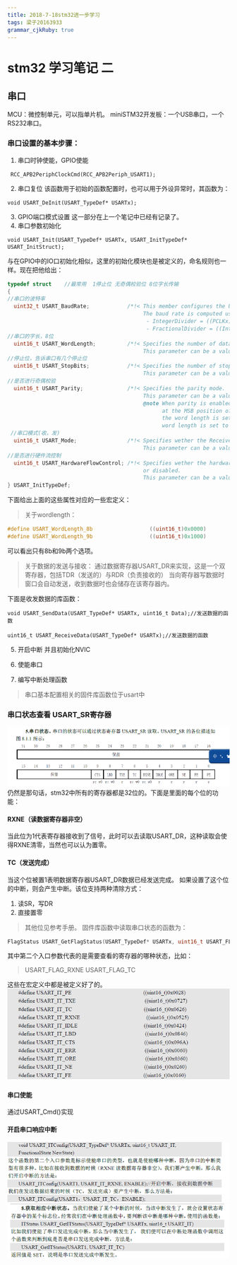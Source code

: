 ```yaml
---
title: 2018-7-18stm32进一步学习
tags: 梁子20163933
grammar_cjkRuby: true
---
```

# stm32 学习笔记 二

## 串口

MCU：微控制单元，可以指单片机。
miniSTM32开发板：一个USB串口，一个RS232串口。

### 串口设置的基本步骤：
1. 串口时钟使能，GPIO使能
```csharp?linenums
 RCC_APB2PeriphClockCmd(RCC_APB2Periph_USART1);
```
2.  串口复位
该函数用于初始的函数配置时，也可以用于外设异常时，其函数为：
```csharp?linenums
void USART_DeInit(USART_TypeDef* USARTx);
```
3. GPIO端口模式设置
这一部分在上一个笔记中已经有记录了。
4. 串口参数初始化
```csharp?linenums
void USART_Init(USART_TypeDef* USARTx, USART_InitTypeDef* USART_InitStruct);
```
与在GPIO中的IO口初始化相似，这里的初始化模块也是被定义的，命名规则也一样。现在把他给出：
```c
typedef struct    //最常用  1停止位 无奇偶校验位 8位字长传输
{
//串口的波特率
  uint32_t USART_BaudRate;            /*!< This member configures the USART communication baud rate.
                                           The baud rate is computed using the following formula:
                                            - IntegerDivider = ((PCLKx) / (16 * (USART_InitStruct->USART_BaudRate)))
                                            - FractionalDivider = ((IntegerDivider - ((u32) IntegerDivider)) * 16) + 0.5 */
//串口的字长，8位  
  uint16_t USART_WordLength;          /*!< Specifies the number of data bits transmitted or received in a frame.
                                           This parameter can be a value of @ref USART_Word_Length */
//停止位，告诉串口有几个停止位
  uint16_t USART_StopBits;            /*!< Specifies the number of stop bits transmitted.
                                           This parameter can be a value of @ref USART_Stop_Bits */
//是否进行奇偶校验
  uint16_t USART_Parity;              /*!< Specifies the parity mode.
                                           This parameter can be a value of @ref USART_Parity
                                           @note When parity is enabled, the computed parity is inserted
                                                 at the MSB position of the transmitted data (9th bit when
                                                 the word length is set to 9 data bits; 8th bit when the
                                                 word length is set to 8 data bits). */
 //串口模式(收，发)
  uint16_t USART_Mode;                /*!< Specifies wether the Receive or Transmit mode is enabled or disabled.
                                           This parameter can be a value of @ref USART_Mode */
//是否进行硬件流控制
  uint16_t USART_HardwareFlowControl; /*!< Specifies wether the hardware flow control mode is enabled
                                           or disabled.
                                           This parameter can be a value of @ref USART_Hardware_Flow_Control */
} USART_InitTypeDef;
```
下面给出上面的这些属性对应的一些宏定义：

>关于wordlength：
```c
#define USART_WordLength_8b                  ((uint16_t)0x0000)
#define USART_WordLength_9b                  ((uint16_t)0x1000)
```
可以看出只有8b和9b两个选项。
>关于数据的发送与接收：
>通过数据寄存器USART_DR来实现，这是一个双寄存器，包括TDR（发送的）与RDR（负责接收的）
>当向寄存器写数据时窗口会自动发送，收到数据时也会储存在该寄存器内。

下面是收发数据的库函数：
```csharp?linenums
void USART_SendData(USART_TypeDef* USARTx, uint16_t Data);//发送数据的函数

uint16_t USART_ReceiveData(USART_TypeDef* USARTx);//发送数据的函数
```

5. 开启中断 并且初始化NVIC

6. 使能串口

7. 编写中断处理函数

> 串口基本配置相关的固件库函数位于usart中
### 串口状态查看 USART_SR寄存器
![USART_SR寄存器](./images/1531901543587.png)
仍然是那句话，stm32中所有的寄存器都是32位的。下面是里面的每个位的功能：

#### RXNE（读数据寄存器非空）
当此位为1代表寄存器接收到了信号，此时可以去读取USART_DR，这种读取会使得RXNE清零，当然也可以认为置零。
#### TC（发送完成）
当这个位被置1表明数据寄存器USART_DR数据已经发送完成。
如果设置了这个位的中断，则会产生中断。该位支持两种清除方式：
1. 读SR，写DR
2. 直接置零

> 其他位见参考手册。
固件库函数中读取串口状态的函数为：
```c
FlagStatus USART_GetFlagStatus(USART_TypeDef* USARTx, uint16_t USART_FLAG);
```
其中第二个入口参数代表的是需要查看的寄存器的哪种状态，比如：
>USART_FLAG_RXNE
USART_FLAG_TC

这些在宏定义中都是被定义好了的。
![状态寄存器的入口参数的宏定义](./images/1531902918130.png)

#### 串口使能
通过USART_Cmd()实现
#### 开启串口响应中断
![直接看图片就OK了](./images/1531903376672.png)
![直接看图片就OK了](./images/1531903417878.png)
